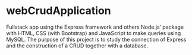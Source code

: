 # webCrudApplication

 Fullstack app using the Express framework and others Node.js’ package with HTML, CSS (with Bootstrap) and JavaScript to make queries using MySQL. The purpose of this project is to study the connection of Express and the construction of a CRUD together with a database.